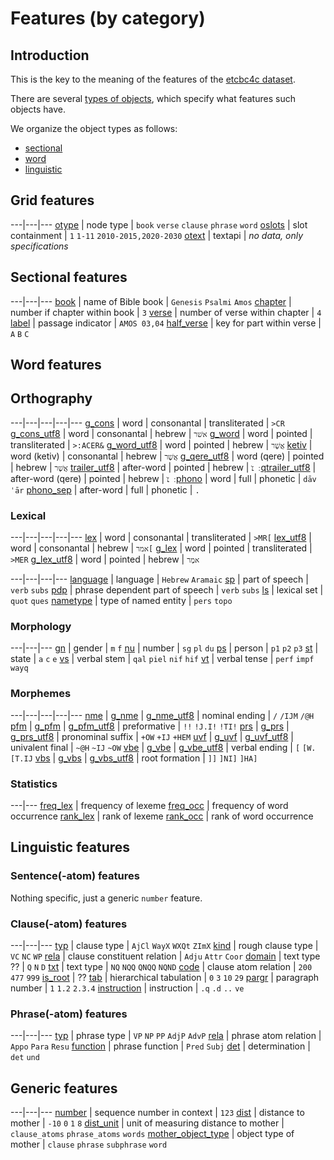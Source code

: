 # Features (by category)

## Introduction
This is the key to the meaning of the features of the
[etcbc4c dataset](/ETCBC/hebrew/etcbc4c/home).

There are several
[types of objects](otype.md),
which specify what features such objects have.

We organize the object types as follows:

* [sectional](#sectional-features)
* [word](#word-features)
* [linguistic](#linguistic-features)

## Grid features

---|---|---
[otype](otype.md) | node type | `book` `verse` `clause` `phrase` `word`
[oslots](oslots.md) | slot containment | `1` `1-11` `2010-2015,2020-2030`
[otext](otext.md) | textapi | *no data, only specifications*  

## Sectional features

---|---|---
[book](book.md) | name of Bible book | `Genesis` `Psalmi` `Amos`
[chapter](chapter.md) | number if chapter within book | `3`
[verse](verse.md) | number of verse within chapter | `4`
[label](label.md) | passage indicator | `AMOS 03,04`
[half_verse](half_verse.md) | key for part within verse | `A` `B` `C`

## Word features

## Orthography

---|---|---|---|---
[g_cons](g_cons.md) | word | consonantal | transliterated | `>CR`
[g_cons_utf8](g_cons_utf8.md) | word | consonantal | hebrew | `אשׁר`
[g_word](g_word.md) | word | pointed | transliterated | `>:ACER&`
[g_word_utf8](g_word_utf8.md) | word | pointed | hebrew | `אֲשֶׁר`
[ketiv](ketiv.md) | word (ketiv) | consonantal | hebrew | `אֲשֶׁר`
[g_qere_utf8](g_qere_utf8.md) | word (qere) | pointed | hebrew | `אֲשֶׁר`
[trailer_utf8](trailer_utf8.md) | after-word | pointed | hebrew | `׃ ׆̇`
[qtrailer_utf8](trailer_utf8.md) | after-word (qere) | pointed | hebrew | `׃ ׆̇`
[phono](phono.md) | word | full | phonetic | `dāvˈār`
[phono_sep](phono.md) | after-word | full | phonetic | `.`

### Lexical

---|---|---|---|---
[lex](lex.md) | word | consonantal | transliterated | `>MR[`
[lex_utf8](lex_utf8.md) | word | consonantal | hebrew | `אמר[`
[g_lex](g_lex.md) | word | pointed | transliterated | `>MER`
[g_lex_utf8](g_lex_utf8.md) | word | pointed | hebrew | `אמֶר`

---|---|---|---
[language](language.md) | language | `Hebrew` `Aramaic`
[sp](sp.md) | part of speech | `verb` `subs`
[pdp](pdp.md) | phrase dependent part of speech | `verb` `subs`
[ls](ls.md) | lexical set | `quot` `ques`
[nametype](nametype.md) | type of named entity | `pers` `topo`

### Morphology

---|---|---
[gn](gn.md) | gender | `m` `f`
[nu](nu.md) | number | `sg` `pl` `du`
[ps](ps.md) | person | `p1` `p2` `p3`
[st](st.md) | state | `a` `c` `e`
[vs](vs.md) | verbal stem | `qal` `piel` `nif` `hif`
[vt](vt.md) | verbal tense | `perf` `impf` `wayq`

### Morphemes

---|---|---|---|---
[nme](nme.md) | [g_nme](g_nme.md) | [g_nme_utf8](g_nme_utf8.md) | nominal ending | `/` `/IJM` `/@H`
[pfm](pfm.md) | [g_pfm](g_pfm.md) | [g_pfm_utf8](g_pfm_utf8.md) | preformative | `!!` `!J.I!` `!TI!`
[prs](prs.md) | [g_prs](g_prs.md) | [g_prs_utf8](g_prs_utf8.md) | pronominal suffix | `+OW` `+IJ` `+HEM`
[uvf](uvf.md) | [g_uvf](g_uvf.md) | [g_uvf_utf8](g_uvf_utf8.md) | univalent final | `~@H` `~IJ` `~OW`
[vbe](vbe.md) | [g_vbe](g_vbe.md) | [g_vbe_utf8](g_vbe_utf8.md) | verbal ending | `[` `[W.` `[T.IJ`
[vbs](vbs.md) | [g_vbs](g_vbs.md) | [g_vbs_utf8](g_vbs_utf8.md) | root formation | `]]` `]NI]` `]HA]`

### Statistics

---|---
[freq_lex](freq_lex.md) | frequency of lexeme
[freq_occ](freq_occ) | frequency of word occurrence
[rank_lex](rank_lex) | rank of lexeme
[rank_occ](rank_occ) | rank of word occurrence

## Linguistic features

### Sentence(-atom) features

Nothing specific, just a generic `number` feature.

### Clause(-atom) features

---|---|---
[typ](typ) | clause type | `AjCl` `WayX` `WXQt` `ZImX`
[kind](kind) | rough clause type | `VC` `NC` `WP`
[rela](rela) | clause constituent relation | `Adju` `Attr` `Coor`
[domain](domain) | text type ?? | `Q` `N` `D`
[txt](txt) | text type | `NQ` `NQQ` `QNQQ` `NQND`
[code](code) | clause atom relation | `200` `477` `999`
[is_root](is_root) | ??
[tab](tab) | hierarchical tabulation | `0` `3` `10` `29`
[pargr](pargr) | paragraph number | `1` `1.2` `2.3.4`
[instruction](instruction) | instruction | `.q` `.d` `..` `ve`

### Phrase(-atom) features

---|---|---
[typ](typ) | phrase type | `VP` `NP` `PP` `AdjP` `AdvP`
[rela](rela) | phrase atom relation | `Appo` `Para` `Resu`
[function](function) | phrase function | `Pred` `Subj`
[det](det) | determination | `det` `und`

## Generic features

---|---|---
[number](number) | sequence number in context | `123`
[dist](dist) | distance to mother | `-10` `0`  `1` `8`
[dist_unit](dist_unit) | unit of measuring distance to mother | `clause_atoms` `phrase_atoms` `words`
[mother_object_type](mother_object_type) | object type of mother | `clause` `phrase` `subphrase` `word`
